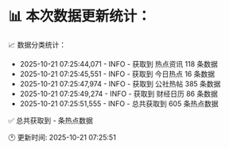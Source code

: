 📊 本次数据更新统计：
==========================

📈 数据分类统计：
- 2025-10-21 07:25:44,071 - INFO - 获取到 热点资讯 118 条数据
- 2025-10-21 07:25:45,551 - INFO - 获取到 今日热点 16 条数据
- 2025-10-21 07:25:47,974 - INFO - 获取到 公社热帖 385 条数据
- 2025-10-21 07:25:49,274 - INFO - 获取到 财经日历 86 条数据
- 2025-10-21 07:25:51,555 - INFO - 总共获取到 605 条热点数据

✅ 总共获取到 - 条热点数据

🕐 更新时间: 2025-10-21 07:25:51
